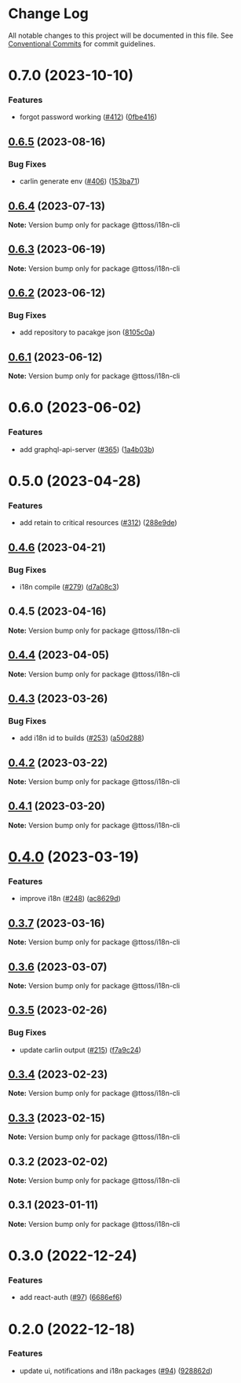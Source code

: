 # Change Log

All notable changes to this project will be documented in this file.
See [Conventional Commits](https://conventionalcommits.org) for commit guidelines.

# 0.7.0 (2023-10-10)

### Features

- forgot password working ([#412](https://github.com/ttoss/ttoss/issues/412)) ([0fbe416](https://github.com/ttoss/ttoss/commit/0fbe416da19d65f72fa572fe949128b60002ed4b))

## [0.6.5](https://github.com/ttoss/ttoss/compare/@ttoss/i18n-cli@0.6.4...@ttoss/i18n-cli@0.6.5) (2023-08-16)

### Bug Fixes

- carlin generate env ([#406](https://github.com/ttoss/ttoss/issues/406)) ([153ba71](https://github.com/ttoss/ttoss/commit/153ba71643461cdae076d3ba5779655f4988232c))

## [0.6.4](https://github.com/ttoss/ttoss/compare/@ttoss/i18n-cli@0.6.3...@ttoss/i18n-cli@0.6.4) (2023-07-13)

**Note:** Version bump only for package @ttoss/i18n-cli

## [0.6.3](https://github.com/ttoss/ttoss/compare/@ttoss/i18n-cli@0.6.2...@ttoss/i18n-cli@0.6.3) (2023-06-19)

**Note:** Version bump only for package @ttoss/i18n-cli

## [0.6.2](https://github.com/ttoss/ttoss/compare/@ttoss/i18n-cli@0.6.1...@ttoss/i18n-cli@0.6.2) (2023-06-12)

### Bug Fixes

- add repository to pacakge json ([8105c0a](https://github.com/ttoss/ttoss/commit/8105c0a0cf0d3b3de4a118f29014c2b5eb082d07))

## [0.6.1](https://github.com/ttoss/ttoss/compare/@ttoss/i18n-cli@0.6.0...@ttoss/i18n-cli@0.6.1) (2023-06-12)

**Note:** Version bump only for package @ttoss/i18n-cli

# 0.6.0 (2023-06-02)

### Features

- add graphql-api-server ([#365](https://github.com/ttoss/ttoss/issues/365)) ([1a4b03b](https://github.com/ttoss/ttoss/commit/1a4b03bac44cda154ee117940a92ad26f4e3759c))

# 0.5.0 (2023-04-28)

### Features

- add retain to critical resources ([#312](https://github.com/ttoss/ttoss/issues/312)) ([288e9de](https://github.com/ttoss/ttoss/commit/288e9de4021f7b8109487e593d5a55c8f4798b92))

## [0.4.6](https://github.com/ttoss/ttoss/compare/@ttoss/i18n-cli@0.4.5...@ttoss/i18n-cli@0.4.6) (2023-04-21)

### Bug Fixes

- i18n compile ([#279](https://github.com/ttoss/ttoss/issues/279)) ([d7a08c3](https://github.com/ttoss/ttoss/commit/d7a08c3e3f7cfc3eddeb81bd5ee93dadea09e6a0))

## 0.4.5 (2023-04-16)

**Note:** Version bump only for package @ttoss/i18n-cli

## [0.4.4](https://github.com/ttoss/ttoss/compare/@ttoss/i18n-cli@0.4.3...@ttoss/i18n-cli@0.4.4) (2023-04-05)

**Note:** Version bump only for package @ttoss/i18n-cli

## [0.4.3](https://github.com/ttoss/ttoss/compare/@ttoss/i18n-cli@0.4.2...@ttoss/i18n-cli@0.4.3) (2023-03-26)

### Bug Fixes

- add i18n id to builds ([#253](https://github.com/ttoss/ttoss/issues/253)) ([a50d288](https://github.com/ttoss/ttoss/commit/a50d288250a5a8d71aee4027f6d41f6e1f0f374d))

## [0.4.2](https://github.com/ttoss/ttoss/compare/@ttoss/i18n-cli@0.4.1...@ttoss/i18n-cli@0.4.2) (2023-03-22)

**Note:** Version bump only for package @ttoss/i18n-cli

## [0.4.1](https://github.com/ttoss/ttoss/compare/@ttoss/i18n-cli@0.4.0...@ttoss/i18n-cli@0.4.1) (2023-03-20)

**Note:** Version bump only for package @ttoss/i18n-cli

# [0.4.0](https://github.com/ttoss/ttoss/compare/@ttoss/i18n-cli@0.3.7...@ttoss/i18n-cli@0.4.0) (2023-03-19)

### Features

- improve i18n ([#248](https://github.com/ttoss/ttoss/issues/248)) ([ac8629d](https://github.com/ttoss/ttoss/commit/ac8629d24c83076aa39f8bff5188ee74e1a4de9d))

## [0.3.7](https://github.com/ttoss/ttoss/compare/@ttoss/i18n-cli@0.3.6...@ttoss/i18n-cli@0.3.7) (2023-03-16)

**Note:** Version bump only for package @ttoss/i18n-cli

## [0.3.6](https://github.com/ttoss/ttoss/compare/@ttoss/i18n-cli@0.3.5...@ttoss/i18n-cli@0.3.6) (2023-03-07)

**Note:** Version bump only for package @ttoss/i18n-cli

## [0.3.5](https://github.com/ttoss/ttoss/compare/@ttoss/i18n-cli@0.3.4...@ttoss/i18n-cli@0.3.5) (2023-02-26)

### Bug Fixes

- update carlin output ([#215](https://github.com/ttoss/ttoss/issues/215)) ([f7a9c24](https://github.com/ttoss/ttoss/commit/f7a9c248042e680120dd3c01efe984b59adcf947))

## [0.3.4](https://github.com/ttoss/ttoss/compare/@ttoss/i18n-cli@0.3.3...@ttoss/i18n-cli@0.3.4) (2023-02-23)

**Note:** Version bump only for package @ttoss/i18n-cli

## [0.3.3](https://github.com/ttoss/ttoss/compare/@ttoss/i18n-cli@0.3.2...@ttoss/i18n-cli@0.3.3) (2023-02-15)

**Note:** Version bump only for package @ttoss/i18n-cli

## 0.3.2 (2023-02-02)

**Note:** Version bump only for package @ttoss/i18n-cli

## 0.3.1 (2023-01-11)

**Note:** Version bump only for package @ttoss/i18n-cli

# 0.3.0 (2022-12-24)

### Features

- add react-auth ([#97](https://github.com/ttoss/ttoss/issues/97)) ([6686ef6](https://github.com/ttoss/ttoss/commit/6686ef6f31f2125dff3fed45aaf8b8250b4ff32c))

# 0.2.0 (2022-12-18)

### Features

- update ui, notifications and i18n packages ([#94](https://github.com/ttoss/ttoss/issues/94)) ([928862d](https://github.com/ttoss/ttoss/commit/928862d01c276d645e1aac67e086d7b06939bf27))
